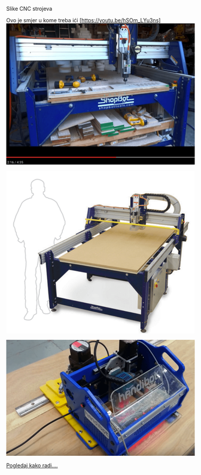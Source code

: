 Slike CNC strojeva

Ovo je smjer u kome treba ići [https://youtu.be/hSOm_LYu3ns]
![](https://github.com/acivinesod/letvice/blob/master/Dokumenti/CNC-linkovi/CNC_3.png)



![CNC likovi i slike ](https://github.com/acivinesod/letvice/blob/master/Dokumenti/CNC-linkovi/CNC_1.png)

![CNC likovi i slike ](https://github.com/acivinesod/letvice/blob/master/Dokumenti/CNC-linkovi/CNC_2.png)

[Pogledaj kako radi....](https://youtu.be/oWAAoqkpuBg)
